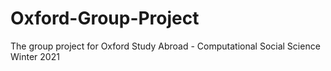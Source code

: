# Oxford-Group-Project
The group project for Oxford Study Abroad - Computational Social Science Winter 2021
